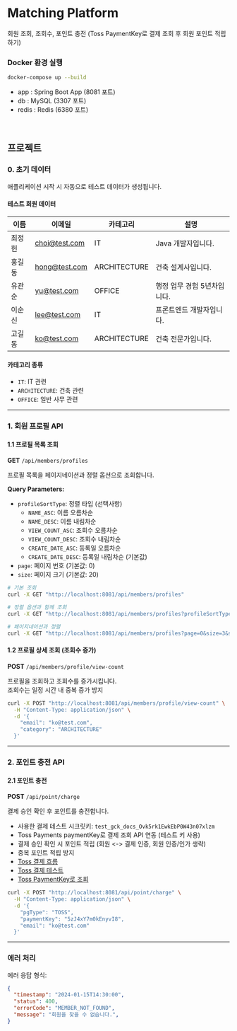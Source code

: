 # Matching Platform

회원 조회, 조회수, 포인트 충전 (Toss PaymentKey로 결제 조회 후 회원 포인트 적립하기) 

### Docker 환경 실행

```bash
docker-compose up --build
```

- app : Spring Boot App (8081 포트)
- db : MySQL (3307 포트)
- redis : Redis (6380 포트)

<br>

## 프로젝트
### 0. 초기 데이터

애플리케이션 시작 시 자동으로 테스트 데이터가 생성됩니다.

#### 테스트 회원 데이터
| 이름 | 이메일 | 카테고리 | 설명 |
|------|--------|----------|------|
| 최정헌 | choi@test.com | IT | Java 개발자입니다. |
| 홍길동 | hong@test.com | ARCHITECTURE | 건축 설계사입니다. |
| 유관순 | yu@test.com | OFFICE | 행정 업무 경험 5년차입니다. |
| 이순신 | lee@test.com | IT | 프론트엔드 개발자입니다. |
| 고길동 | ko@test.com | ARCHITECTURE | 건축 전문가입니다. |

#### 카테고리 종류
- `IT`: IT 관련
- `ARCHITECTURE`: 건축 관련  
- `OFFICE`: 일반 사무 관련

---

### 1. 회원 프로필 API

#### 1.1 프로필 목록 조회

**GET** `/api/members/profiles`

프로필 목록을 페이지네이션과 정렬 옵션으로 조회합니다.

**Query Parameters:**
- `profileSortType`: 정렬 타입 (선택사항)
  - `NAME_ASC`: 이름 오름차순
  - `NAME_DESC`: 이름 내림차순
  - `VIEW_COUNT_ASC`: 조회수 오름차순
  - `VIEW_COUNT_DESC`: 조회수 내림차순
  - `CREATE_DATE_ASC`: 등록일 오름차순
  - `CREATE_DATE_DESC`: 등록일 내림차순 (기본값)
- `page`: 페이지 번호 (기본값: 0)
- `size`: 페이지 크기 (기본값: 20)

```bash
# 기본 조회
curl -X GET "http://localhost:8081/api/members/profiles"

# 정렬 옵션과 함께 조회
curl -X GET "http://localhost:8081/api/members/profiles?profileSortType=VIEW_COUNT_DESC&page=0&size=5"

# 페이지네이션과 정렬
curl -X GET "http://localhost:8081/api/members/profiles?page=0&size=3&sort=createDateTime,desc"
```

#### 1.2 프로필 상세 조회 (조회수 증가)

**POST** `/api/members/profile/view-count`

프로필을 조회하고 조회수를 증가시킵니다.<br>
조회수는 일정 시간 내 중복 증가 방지

```bash
curl -X POST "http://localhost:8081/api/members/profile/view-count" \
  -H "Content-Type: application/json" \
  -d '{
    "email": "ko@test.com",
    "category": "ARCHITECTURE"
  }'
```

---

### 2. 포인트 충전 API

#### 2.1 포인트 충전

**POST** `/api/point/charge`

결제 승인 확인 후 포인트를 충전합니다.

- 사용한 결제 테스트 시크릿키: `test_gck_docs_Ovk5rk1EwkEbP0W43n07xlzm`
- Toss Payments paymentKey로 결제 조회 API 연동 (테스트 키 사용)
- 결제 승인 확인 시 포인트 적립 (회원 <-> 결제 인증, 회원 인증/인가 생략)
- 중복 포인트 적립 방지
- [Toss 결제 흐름](https://docs.tosspayments.com/guides/v2/get-started/payment-flow#요청-인증-승인)
- [Toss 결제 테스트](https://developers.tosspayments.com/sandbox)
- [Toss PaymentKey로 조회](https://docs.tosspayments.com/reference/test/v1/payments/{paymentKey}/GET)


```bash
curl -X POST "http://localhost:8081/api/point/charge" \
  -H "Content-Type: application/json" \
  -d '{
    "pgType": "TOSS",
    "paymentKey": "5zJ4xY7m0kEnyvI8",
    "email": "ko@test.com"
  }'
```

---

### 에러 처리
에러 응답 형식:
```json
{
  "timestamp": "2024-01-15T14:30:00",
  "status": 400,
  "errorCode": "MEMBER_NOT_FOUND",
  "message": "회원을 찾을 수 없습니다.",
}
```

